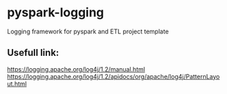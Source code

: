 # pyspark-logging
Logging framework for pyspark and ETL project template

## Usefull link:
https://logging.apache.org/log4j/1.2/manual.html
https://logging.apache.org/log4j/1.2/apidocs/org/apache/log4j/PatternLayout.html

